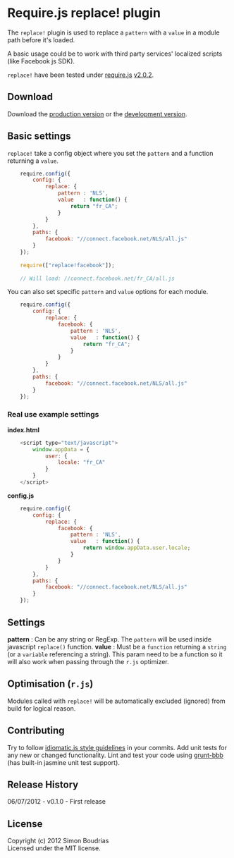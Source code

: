 # Require.js replace! plugin

The `replace!` plugin is used to replace a `pattern` with a `value` in a module path before it's loaded.

A basic usage could be to work with third party services' localized scripts (like Facebook js SDK).

`replace!` have been tested under [require.js](https://github.com/jrburke/requirejs) [v2.0.2](https://github.com/jrburke/requirejs/tree/2.0.2).

## Download

Download the [production version][min] or the [development version][max].

[min]: https://raw.github.com/SBoudrias/require.replace/master/dist/require.replace.min.js
[max]: https://raw.github.com/SBoudrias/require.replace/master/dist/require.replace.js

## Basic settings

`replace!` take a config object where you set the `pattern` and a function returning a `value`.

```javascript
	require.config({
		config: {
			replace: {
				pattern : 'NLS',
				value   : function() {
					return "fr_CA";
				}
			}
		},
		paths: {
			facebook: "//connect.facebook.net/NLS/all.js"
		}
	});
	
	require(["replace!facebook"]);
	
	// Will load: //connect.facebook.net/fr_CA/all.js
```

You can also set specific `pattern` and `value` options for each module.

```javascript
	require.config({
		config: {
			replace: {
				facebook: {
					pattern : 'NLS',
					value   : function() {
						return "fr_CA";
					}
				}
			}
		},
		paths: {
			facebook: "//connect.facebook.net/NLS/all.js"
		}
	});
```

### Real use example settings

**index.html**
```javascript
	<script type="text/javascript">
		window.appData = {
			user: {
				locale: "fr_CA"
			}
		}
	</script>
```

**config.js**
```javascript
	require.config({
		config: {
			replace: {
				facebook: {
					pattern : 'NLS',
					value   : function() {
						return window.appData.user.locale;
					}
				}
			}
		},
		paths: {
			facebook: "//connect.facebook.net/NLS/all.js"
		}
	});
```

## Settings

**pattern** : Can be any string or RegExp. The `pattern` will be used inside javascript `replace()` function.
**value**   : Must be a `function` returning a `string` (or a `variable` referencing a string). This param need to be a function so it will also work when passing through the `r.js` optimizer.

## Optimisation (`r.js`)

Modules called with `replace!` will be automatically excluded (ignored) from build for logical reason.

## Contributing
Try to follow [idiomatic.js style guidelines](https://github.com/rwldrn/idiomatic.js/) in your commits. Add unit tests for any new or changed functionality. Lint and test your code using [grunt-bbb](https://github.com/backbone-boilerplate/grunt-bbb) (has built-in jasmine unit test support).

## Release History
06/07/2012 - v0.1.0 - First release

## License
Copyright (c) 2012 Simon Boudrias  
Licensed under the MIT license.

